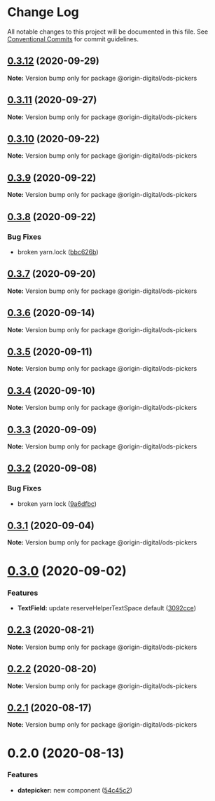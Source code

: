 # Change Log

All notable changes to this project will be documented in this file.
See [Conventional Commits](https://conventionalcommits.org) for commit guidelines.

## [0.3.12](https://bitbucket.orgn.io/od/origin-ui/compare/@origin-digital/ods-pickers@0.3.11...@origin-digital/ods-pickers@0.3.12) (2020-09-29)

**Note:** Version bump only for package @origin-digital/ods-pickers





## [0.3.11](https://bitbucket.orgn.io/od/origin-ui/compare/@origin-digital/ods-pickers@0.3.10...@origin-digital/ods-pickers@0.3.11) (2020-09-27)

**Note:** Version bump only for package @origin-digital/ods-pickers





## [0.3.10](https://bitbucket.orgn.io/od/origin-ui/compare/@origin-digital/ods-pickers@0.3.9...@origin-digital/ods-pickers@0.3.10) (2020-09-22)

**Note:** Version bump only for package @origin-digital/ods-pickers





## [0.3.9](https://bitbucket.orgn.io/od/origin-ui/compare/@origin-digital/ods-pickers@0.3.8...@origin-digital/ods-pickers@0.3.9) (2020-09-22)

**Note:** Version bump only for package @origin-digital/ods-pickers





## [0.3.8](https://bitbucket.orgn.io/od/origin-ui/compare/@origin-digital/ods-pickers@0.3.7...@origin-digital/ods-pickers@0.3.8) (2020-09-22)


### Bug Fixes

* broken yarn.lock ([bbc626b](https://bitbucket.orgn.io/od/origin-ui/commits/bbc626bab638da4d19e415ecdf35104ee5ca8d4c))





## [0.3.7](https://bitbucket.orgn.io/od/origin-ui/compare/@origin-digital/ods-pickers@0.3.6...@origin-digital/ods-pickers@0.3.7) (2020-09-20)

**Note:** Version bump only for package @origin-digital/ods-pickers





## [0.3.6](https://bitbucket.orgn.io/od/origin-ui/compare/@origin-digital/ods-pickers@0.3.5...@origin-digital/ods-pickers@0.3.6) (2020-09-14)

**Note:** Version bump only for package @origin-digital/ods-pickers





## [0.3.5](https://bitbucket.orgn.io/od/origin-ui/compare/@origin-digital/ods-pickers@0.3.4...@origin-digital/ods-pickers@0.3.5) (2020-09-11)

**Note:** Version bump only for package @origin-digital/ods-pickers





## [0.3.4](https://bitbucket.orgn.io/od/origin-ui/compare/@origin-digital/ods-pickers@0.3.3...@origin-digital/ods-pickers@0.3.4) (2020-09-10)

**Note:** Version bump only for package @origin-digital/ods-pickers





## [0.3.3](https://bitbucket.orgn.io/od/origin-ui/compare/@origin-digital/ods-pickers@0.3.2...@origin-digital/ods-pickers@0.3.3) (2020-09-09)

**Note:** Version bump only for package @origin-digital/ods-pickers





## [0.3.2](https://bitbucket.orgn.io/od/origin-ui/compare/@origin-digital/ods-pickers@0.3.1...@origin-digital/ods-pickers@0.3.2) (2020-09-08)


### Bug Fixes

* broken yarn lock ([9a6dfbc](https://bitbucket.orgn.io/od/origin-ui/commits/9a6dfbc2e7234b15ebba27cbcb44a744262894fa))





## [0.3.1](https://bitbucket.orgn.io/od/origin-ui/compare/@origin-digital/ods-pickers@0.3.0...@origin-digital/ods-pickers@0.3.1) (2020-09-04)

**Note:** Version bump only for package @origin-digital/ods-pickers





# [0.3.0](https://bitbucket.orgn.io/od/origin-ui/compare/@origin-digital/ods-pickers@0.2.3...@origin-digital/ods-pickers@0.3.0) (2020-09-02)


### Features

* **TextField:** update reserveHelperTextSpace default ([3092cce](https://bitbucket.orgn.io/od/origin-ui/commits/3092cce6ce7d488bea15276b261fdd1153d19789))





## [0.2.3](https://bitbucket.orgn.io/od/origin-ui/compare/@origin-digital/ods-pickers@0.2.2...@origin-digital/ods-pickers@0.2.3) (2020-08-21)

**Note:** Version bump only for package @origin-digital/ods-pickers





## [0.2.2](https://bitbucket.orgn.io/od/origin-ui/compare/@origin-digital/ods-pickers@0.2.1...@origin-digital/ods-pickers@0.2.2) (2020-08-20)

**Note:** Version bump only for package @origin-digital/ods-pickers





## [0.2.1](https://bitbucket.orgn.io/od/origin-ui/compare/@origin-digital/ods-pickers@0.2.0...@origin-digital/ods-pickers@0.2.1) (2020-08-17)

**Note:** Version bump only for package @origin-digital/ods-pickers





# 0.2.0 (2020-08-13)


### Features

* **datepicker:** new component ([54c45c2](https://bitbucket.orgn.io/od/origin-ui/commits/54c45c21de9a6370476e12bfcf1a46f3b6649b74))
